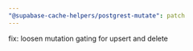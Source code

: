 ```yaml
---
"@supabase-cache-helpers/postgrest-mutate": patch
---
```


fix: loosen mutation gating for upsert and delete

